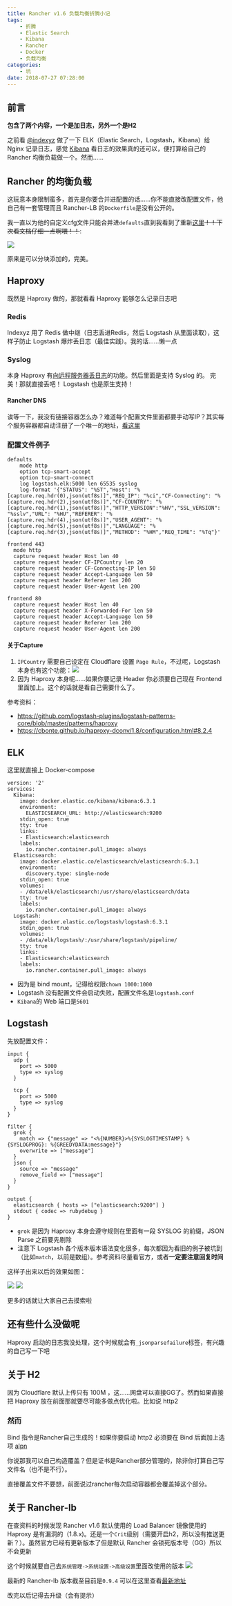 ```yaml
---
title: Rancher v1.6 负载均衡折腾小记
tags: 
    - 折腾
    - Elastic Search
    - Kibana
    - Rancher
    - Docker
    - 负载均衡
categories:
    - 坑
date: 2018-07-27 07:28:00
---
```


## 前言

**包含了两个内容，一个是加日志，另外一个是H2**

之前看 [@indexyz](https://blog.indexyz.me) 做了一下 ELK（Elastic Search，Logstash，Kibana）给 Nginx 记录日志，感觉 [Kibana](https://www.elastic.co/products/kibana) 看日志的效果真的还可以，便打算给自己的 Rancher 均衡负载做一个。然而……

## Rancher 的均衡负载

这玩意本身限制蛮多，首先是你要合并进配置的话……你不能直接改配置文件，他自己有一套管理而且 Rancher-LB 的`Dockerfile`是没有公开的。

我一直以为他的自定义cfg文件只能合并进`defaults`直到我看到了重新[这里](https://rancher.com/docs/rancher/v1.6/zh/cattle/adding-load-balancers/)~~！！下次看文档仔细一点啊喂！！~~:

![](/images/media/rancher_loadbalancer/config.jpg)


原来是可以分块添加的，完美。

## Haproxy

既然是 Haproxy 做的，那就看看 Haproxy 能够怎么记录日志吧

### Redis

Indexyz 用了 Redis 做中继（日志丢进Redis，然后 Logstash 从里面读取），这样子防止 Logstash 爆炸丢日志（最佳实践）。我的话……懒一点

### Syslog

本身 Haproxy 有[向远程服务器丢日志](https://cbonte.github.io/haproxy-dconv/1.8/configuration.html#log%20global)的功能。然后里面是支持 Syslog 的。
完美！那就直接丢吧！ Logstash 也是原生支持！

#### Rancher DNS

诶等一下，我没有链接容器怎么办？难道每个配置文件里面都要手动写IP？其实每个服务容器都自动注册了一个唯一的地址，[看这里](https://rancher.com/docs/rancher/v1.6/zh/cattle/internal-dns-service/#ping-1)


### 配置文件例子

```
defaults
    mode http
    option tcp-smart-accept
    option tcp-smart-connect
    log logstash.elk:5000 len 65535 syslog
    log-format '{"STATUS": "%ST","Host": "%[capture.req.hdr(0),json(utf8s)]","REQ_IP": "%ci","CF-Connecting": "%[capture.req.hdr(2),json(utf8s)]","CF-COUNTRY": "%[capture.req.hdr(1),json(utf8s)]","HTTP_VERSION":"%HV","SSL_VERSION": "%sslv","URL": "%HU","REFERER": "%[capture.req.hdr(4),json(utf8s)]","USER_AGENT": "%[capture.req.hdr(5),json(utf8s)]","LANGUAGE": "%[capture.req.hdr(3),json(utf8s)]","METHOD": "%HM","REQ_TIME": "%Tq"}'

frontend 443
  mode http
  capture request header Host len 40
  capture request header CF-IPCountry len 20
  capture request header CF-Connecting-IP len 50
  capture request header Accept-Language len 50
  capture request header Referer len 200
  capture request header User-Agent len 200

frontend 80
  capture request header Host len 40
  capture request header X-Forwarded-For len 50
  capture request header Accept-Language len 50
  capture request header Referer len 200
  capture request header User-Agent len 200
```


#### 关于Capture
1. `IPCountry` 需要自己设定在 Cloudflare 设置 `Page Rule`，不过呢，Logstash 本身也有这个功能：![](/images/media/rancher_loadbalancer/logstash.jpg)
2. 因为 Haproxy 本身呢……如果你要记录 Header 你必须要自己现在 Frontend 里面加上。这个的话就是看自己需要什么了。


参考资料：

- https://github.com/logstash-plugins/logstash-patterns-core/blob/master/patterns/haproxy
- https://cbonte.github.io/haproxy-dconv/1.8/configuration.html#8.2.4

## ELK
这里就直接上 Docker-compose

```
version: '2'
services:
  Kibana:
    image: docker.elastic.co/kibana/kibana:6.3.1
    environment:
      ELASTICSEARCH_URL: http://elasticsearch:9200
    stdin_open: true
    tty: true
    links:
    - Elasticsearch:elasticsearch
    labels:
      io.rancher.container.pull_image: always
  Elasticsearch:
    image: docker.elastic.co/elasticsearch/elasticsearch:6.3.1
    environment:
      discovery.type: single-node
    stdin_open: true
    volumes:
    - /data/elk/elasticsearch:/usr/share/elasticsearch/data
    tty: true
    labels:
      io.rancher.container.pull_image: always
  Logstash:
    image: docker.elastic.co/logstash/logstash:6.3.1
    stdin_open: true
    volumes:
    - /data/elk/logstash/:/usr/share/logstash/pipeline/
    tty: true
    links:
    - Elasticsearch:elasticsearch
    labels:
      io.rancher.container.pull_image: always
```

- 因为是 bind mount，记得给权限`chown 1000:1000`
- Logstash 没有配置文件会启动失败，配置文件名是`logstash.conf`
- `Kibana`的 Web 端口是`5601`

## Logstash

先放配置文件：

```
input {
  udp {
    port => 5000
    type => syslog
  }

  tcp {
    port => 5000
    type => syslog
  }
}

filter {
  grok {
    match => {"message" => "<%{NUMBER}>%{SYSLOGTIMESTAMP} %{SYSLOGPROG}: %{GREEDYDATA:message}"}
    overwrite => ["message"]
  }
  json {
    source => "message"
    remove_field => ["message"]
  }
}

output {
  elasticsearch { hosts => ["elasticsearch:9200"] }
  stdout { codec => rubydebug }
}
```

- `grok` 是因为 Haproxy 本身会遵守规则在里面有一段 SYSLOG 的前缀，JSON Parse 之前要先剔除
- 注意下 Logstash 各个版本版本语法变化很多，每次都因为看旧的例子被坑到（比如`match`，以前是数组）。参考资料尽量看官方，或者**一定要注意回复时间**

这样子出来以后的效果如图：

![](/images/media/rancher_loadbalancer/result_1.jpg)
![](/images/media/rancher_loadbalancer/result_2.jpg)

更多的话就让大家自己去摸索啦


## 还有些什么没做呢

Haproxy 启动的日志我没处理，这个时候就会有`_jsonparsefailure`标签，有兴趣的自己写一下吧


## 关于 H2

因为 Cloudflare 默认上传只有 100M ，这……网盘可以直接GG了。然而如果直接把 Haproxy 放在前面那就要尽可能多做点优化啦。比如说 http2

### 然而

Bind 指令是Rancher自己生成的！如果你要启动 http2 必须要在 Bind 后面加上选项 [alpn](https://cbonte.github.io/haproxy-dconv/1.8/configuration.html#5.1-alpn)

你说那我可以自己构造覆盖？但是证书是Rancher部分管理的，除非你打算自己写文件名（也不是不行）。

直接覆盖文件不要想，前面说过rancher每次启动容器都会覆盖掉这个部分。

## 关于 Rancher-lb

在查资料的时候发现 Rancher v1.6 默认使用的 Load Balancer 镜像使用的 Haproxy 是有漏洞的（1.8.x)。还是一个`Crit`级别（需要开启h2，所以没有推送更新？）。虽然官方已经有更新版本了但是默认 Rancher 会锁死版本号（GG）所以不会更新

这个时候就要自己去`系统管理->系统设置->高级设置`里面改使用的版本
![](/images/media/rancher_loadbalancer/haproxy.jpg)

最新的 Rancher-lb 版本截至目前是`0.9.4`
可以在这里查看[最新地址](https://hub.docker.com/r/rancher/lb-service-haproxy/tags/)

改完以后记得去升级（会有提示）


